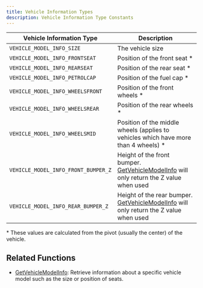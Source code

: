 ```yaml
---
title: Vehicle Information Types
description: Vehicle Information Type Constants
---
```


| Vehicle Information Type              | Description                                                       |
| ------------------------------------- | ----------------------------------------------------------------- |
| `VEHICLE_MODEL_INFO_SIZE`             | The vehicle size                                                  |
| `VEHICLE_MODEL_INFO_FRONTSEAT`        | Position of the front seat \*                                      |
| `VEHICLE_MODEL_INFO_REARSEAT`         | Position of the rear seat \*                                       |
| `VEHICLE_MODEL_INFO_PETROLCAP`        | Position of the fuel cap \*                                        |
| `VEHICLE_MODEL_INFO_WHEELSFRONT`      | Position of the front wheels \*                                    |
| `VEHICLE_MODEL_INFO_WHEELSREAR`       | Position of the rear wheels \*                                     |
| `VEHICLE_MODEL_INFO_WHEELSMID`        | Position of the middle wheels (applies to vehicles which have more than 4 wheels) \* |
| `VEHICLE_MODEL_INFO_FRONT_BUMPER_Z`   | Height of the front bumper. [GetVehicleModelInfo](../functions/GetVehicleModelInfo) will only return the Z value when used |
| `VEHICLE_MODEL_INFO_REAR_BUMPER_Z`    | Height of the rear bumper. [GetVehicleModelInfo](../functions/GetVehicleModelInfo) will only return the Z value when used |

\* These values are calculated from the pivot (usually the center) of the vehicle.

## Related Functions

- [GetVehicleModelInfo](../functions/GetVehicleModelInfo): Retrieve information about a specific vehicle model such as the size or position of seats.
